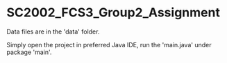 # SC2002_FCS3_Group2_Assignment

Data files are in the 'data' folder.

Simply open the project in preferred Java IDE, run the 'main.java' under package 'main'.
